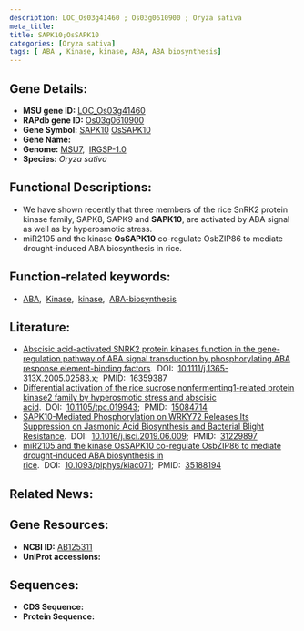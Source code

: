 ```yaml
---
description: LOC_Os03g41460 ; Os03g0610900 ; Oryza sativa
meta_title:
title: SAPK10;OsSAPK10
categories: [Oryza sativa]
tags: [ ABA , Kinase, kinase, ABA, ABA biosynthesis]
---
```


## Gene Details:
- **MSU gene ID:** [LOC_Os03g41460](http://rice.uga.edu/cgi-bin/ORF_infopage.cgi?orf=LOC_Os03g41460)  
- **RAPdb gene ID:** [Os03g0610900](https://rapdb.dna.affrc.go.jp/locus/?name=Os03g0610900)  
- **Gene Symbol:** <u>SAPK10</u>&nbsp;<u>OsSAPK10</u>
- **Gene Name:**
- **Genome:**  [MSU7](http://rice.uga.edu/),&nbsp;&nbsp;[IRGSP-1.0](https://rapdb.dna.affrc.go.jp/download/irgsp1.html)
- **Species:** *Oryza sativa*

## Functional Descriptions:
   - We have shown recently that three members of the rice SnRK2 protein kinase family, SAPK8, SAPK9 and **SAPK10**, are activated by ABA signal as well as by hyperosmotic stress.
   - miR2105 and the kinase **OsSAPK10** co-regulate OsbZIP86 to mediate drought-induced ABA biosynthesis in rice.

## Function-related keywords:
   - [ABA](/tags/ABA/),&nbsp;&nbsp;[Kinase](/tags/Kinase/),&nbsp;&nbsp;[kinase](/tags/kinase/),&nbsp;&nbsp;[ABA-biosynthesis](/tags/ABA-biosynthesis/)

## Literature:
   - [Abscisic acid-activated SNRK2 protein kinases function in the gene-regulation pathway of ABA signal transduction by phosphorylating ABA response element-binding factors](https://www.doi.org/10.1111/j.1365-313X.2005.02583.x).&nbsp;&nbsp;DOI:&nbsp;&nbsp;[10.1111/j.1365-313X.2005.02583.x](https://www.doi.org/10.1111/j.1365-313X.2005.02583.x);&nbsp;&nbsp;PMID:&nbsp;&nbsp;[16359387](https://pubmed.ncbi.nlm.nih.gov/16359387/)
   - [Differential activation of the rice sucrose nonfermenting1-related protein kinase2 family by hyperosmotic stress and abscisic acid](https://www.doi.org/10.1105/tpc.019943).&nbsp;&nbsp;DOI:&nbsp;&nbsp;[10.1105/tpc.019943](https://www.doi.org/10.1105/tpc.019943);&nbsp;&nbsp;PMID:&nbsp;&nbsp;[15084714](https://pubmed.ncbi.nlm.nih.gov/15084714/)
   - [SAPK10-Mediated Phosphorylation on WRKY72 Releases Its Suppression on Jasmonic Acid Biosynthesis and Bacterial Blight Resistance](https://www.doi.org/10.1016/j.isci.2019.06.009).&nbsp;&nbsp;DOI:&nbsp;&nbsp;[10.1016/j.isci.2019.06.009](https://www.doi.org/10.1016/j.isci.2019.06.009);&nbsp;&nbsp;PMID:&nbsp;&nbsp;[31229897](https://pubmed.ncbi.nlm.nih.gov/31229897/)
   - [miR2105 and the kinase OsSAPK10 co-regulate OsbZIP86 to mediate drought-induced ABA biosynthesis in rice](https://www.doi.org/10.1093/plphys/kiac071).&nbsp;&nbsp;DOI:&nbsp;&nbsp;[10.1093/plphys/kiac071](https://www.doi.org/10.1093/plphys/kiac071);&nbsp;&nbsp;PMID:&nbsp;&nbsp;[35188194](https://pubmed.ncbi.nlm.nih.gov/35188194/)

## Related News:

## Gene Resources:
- **NCBI ID:**  [AB125311](http://www.ncbi.nlm.nih.gov/nuccore/AB125311)
- **UniProt accessions:** [](https://www.uniprot.org/uniprotkb//entry)

## Sequences:
- **CDS Sequence:**
- **Protein Sequence:**
